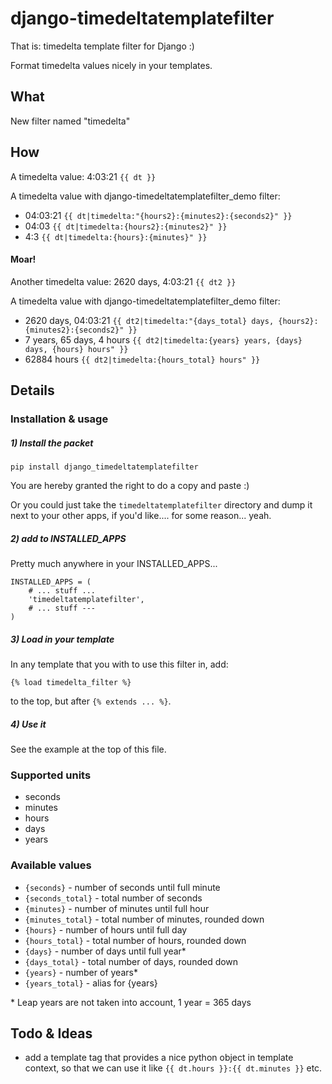 django-timedeltatemplatefilter
=====================

That is: timedelta template filter for Django :)

Format timedelta values nicely in your templates.

## What

New filter named "timedelta"

## How

A timedelta value: 4:03:21 `{{ dt }}`

A timedelta value with django-timedeltatemplatefilter_demo filter:
 * 04:03:21 `{{ dt|timedelta:"{hours2}:{minutes2}:{seconds2}" }}`
 * 04:03 `{{ dt|timedelta:{hours2}:{minutes2}" }}`
 * 4:3 `{{ dt|timedelta:{hours}:{minutes}" }}`

#### Moar!

Another timedelta value: 2620 days, 4:03:21 `{{ dt2 }}`

A timedelta value with django-timedeltatemplatefilter_demo filter:
 * 2620 days, 04:03:21 `{{ dt2|timedelta:"{days_total} days, {hours2}:{minutes2}:{seconds2}" }}`
 * 7 years, 65 days, 4 hours `{{ dt2|timedelta:{years} years, {days} days, {hours} hours" }}`
 * 62884 hours `{{ dt2|timedelta:{hours_total} hours" }}`

## Details

### Installation & usage

##### 1) Install the packet
    pip install django_timedeltatemplatefilter

You are hereby granted the right to do a copy and paste :)

Or you could just take the `timedeltatemplatefilter` directory and dump it next to your other apps, if you'd like.... for some reason... yeah.

##### 2) add to INSTALLED_APPS

Pretty much anywhere in your INSTALLED_APPS...

    INSTALLED_APPS = (
        # ... stuff ...
        'timedeltatemplatefilter',
        # ... stuff ---
    )

##### 3) Load in your template

In any template that you with to use this filter in, add:

    {% load timedelta_filter %}

to the top, but after `{% extends ... %}`.

##### 4) Use it

See the example at the top of this file.


### Supported units

 * seconds
 * minutes
 * hours
 * days
 * years

### Available values

 * `{seconds}` - number of seconds until full minute
 * `{seconds_total}` - total number of seconds
 * `{minutes}` - number of minutes until full hour
 * `{minutes_total}` - total number of minutes, rounded down
 * `{hours}` - number of hours until full day
 * `{hours_total}` - total number of hours, rounded down
 * `{days}` - number of days until full year*
 * `{days_total}` - total number of days, rounded down
 * `{years}` - number of years*
 * `{years_total}` - alias for {years}
 
\* Leap years are not taken into account, 1 year = 365 days


## Todo & Ideas

 * add a template tag that provides a nice python object in template context, so that we can use it like `{{ dt.hours }}:{{ dt.minutes }}` etc.
